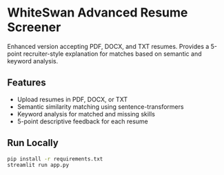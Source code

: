# WhiteSwan Advanced Resume Screener

Enhanced version accepting PDF, DOCX, and TXT resumes. Provides a 5-point recruiter-style explanation for matches based on semantic and keyword analysis.

## Features
- Upload resumes in PDF, DOCX, or TXT
- Semantic similarity matching using sentence-transformers
- Keyword analysis for matched and missing skills
- 5-point descriptive feedback for each resume

## Run Locally
```bash
pip install -r requirements.txt
streamlit run app.py
```
